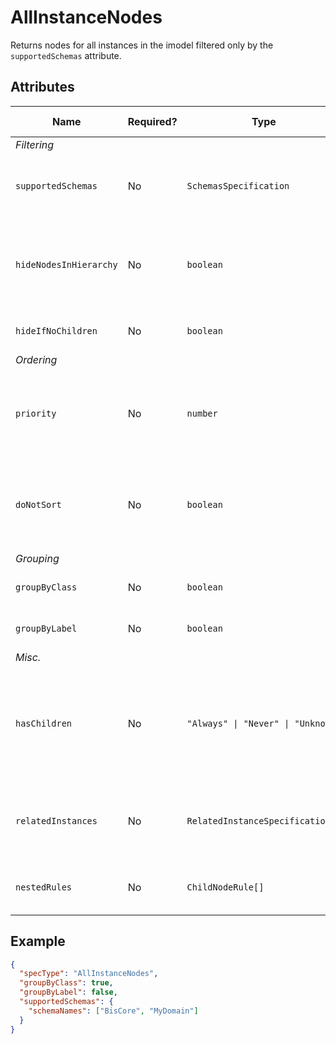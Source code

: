 # AllInstanceNodes

Returns nodes for all instances in the imodel filtered only by the
`supportedSchemas` attribute.

## Attributes

Name | Required? | Type | Default | Meaning | Performance Notes
-|-|-|-|-|-
*Filtering* |
`supportedSchemas` | No | `SchemasSpecification` | `supportedSchemas` attribute of the ruleset | Schemas whose instances should be returned
`hideNodesInHierarchy` | No | `boolean` | `false` | Hide nodes provided by this specification and directly show their children. | Expensive
`hideIfNoChildren` | No | `boolean` | `false` | Hide nodes if they don't have children. | Expensive
*Ordering* |
`priority` | No | `number` | `1000` | Changes the order of specifications used to create nodes for specific branch.
`doNotSort` | No | `boolean` | `false` | Suppress default sorting of nodes returned by this specification. | Improves
*Grouping* |
`groupByClass` | No | `boolean` | `true` | Group instances by ECClass
`groupByLabel` | No | `boolean` | `true` | Group instances by label | Expensive
*Misc.* |
`hasChildren` | No | `"Always" \| "Never" \| "Unknown"` | `"Unknown"` | Tells the rules engine that nodes produced using this specification always or never have children. | Improves
`relatedInstances` | No | `RelatedInstanceSpecification[]` | `[]` | Specifications of [related instances](../RelatedInstanceSpecification.md) that can be used in nodes' creation.
`nestedRules` | No | `ChildNodeRule[]` | `[]` | Specifications of [nested child node rules](./Terminology.md#nested-rules).

## Example

```JSON
{
  "specType": "AllInstanceNodes",
  "groupByClass": true,
  "groupByLabel": false,
  "supportedSchemas": {
    "schemaNames": ["BisCore", "MyDomain"]
  }
}
```
